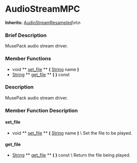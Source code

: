 #  AudioStreamMPC  
**Inherits:** [AudioStreamResampled](class_audiostreamresampled)\\n\\n
###  Brief Description  
MusePack audio stream driver.

###  Member Functions 
  * void  ** [set_file](#set_file) **  **(** [String](class_string) name  **)**
  * [String](class_string)  ** [get_file](#get_file) **  **(** **)** const

###  Description  
MusePack audio stream driver.

###  Member Function Description  
#### <a name="set_file">set_file</a>
  * void  ** [set_file](#set_file) **  **(** [String](class_string) name  **)**
\\
Set the file to be played.
#### <a name="get_file">get_file</a>
  * [String](class_string)  ** [get_file](#get_file) **  **(** **)** const
\\
Return the file being played.
